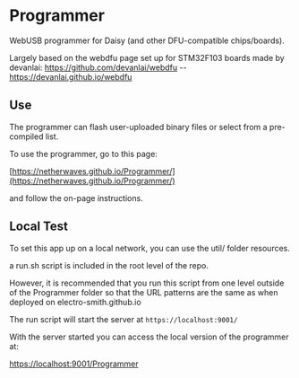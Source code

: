 # Programmer

WebUSB programmer for Daisy (and other DFU-compatible chips/boards).

Largely based on the webdfu page set up for STM32F103 boards made by devanlai:
https://github.com/devanlai/webdfu -- https://devanlai.github.io/webdfu

## Use

The programmer can flash user-uploaded binary files or select from a pre-compiled list.

To use the programmer, go to this page:

[https://netherwaves.github.io/Programmer/](https://netherwaves.github.io/Programmer/)

and follow the on-page instructions.

## Local Test

To set this app up on a local network, you can use the util/ folder resources.

a run.sh script is included in the root level of the repo. 

However, it is recommended that you run this script from one level outside of the Programmer folder so that the URL patterns are the same as when deployed on electro-smith.github.io

The run script will start the server at `https://localhost:9001/`

With the server started you can access the local version of the programmer at:

[https://localhost:9001/Programmer](https://localhost:9001/Programmer)

